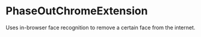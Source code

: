 # PhaseOutChromeExtension
Uses in-browser face recognition to remove a certain face from the internet.
